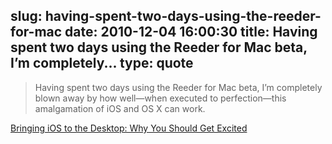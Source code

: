 slug: having-spent-two-days-using-the-reeder-for-mac
date: 2010-12-04 16:00:30
title: Having spent two days using the Reeder for Mac beta, I’m completely...
type: quote
---

> Having spent two days using the Reeder for Mac beta, I’m completely blown away by how well—when executed to perfection—this amalgamation of iOS and OS X can work.

[Bringing iOS to the Desktop: Why You Should Get Excited](http://mac.appstorm.net/general/opinion/bringing-ios-to-the-desktop-why-you-should-get-excited/)
